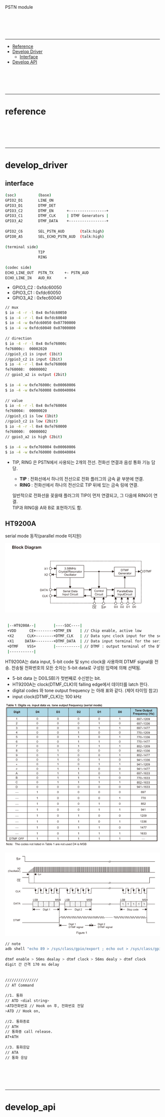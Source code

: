 
PSTN module


<br/>  
<br/>  
<br/>  
<br/>  

<hr>


- [Reference](#reference)
- [Develop Driver](#develop-driver)
	- [Interface](#interface)
- [Develop API](#develop-api)

	

<br/>  
<br/>  
<br/>  
<br/>  

<hr>

# reference

<br/>  
<br/>  
<br/>  
<br/>  

<hr>

# develop_driver

## interface

```bash
(soc)          (base)
GPIO2_D1       LINE_ON
GPIO3_D1       DTMF_DET 
GPIO3_C2       DTMF_EN      +-----------------+
GPIO3_C1       DTMF_CLK     | DTMF Generators |
GPIO3_A2       DTMF_DATA    +-----------------+

GPIO2_C6       SEL_PSTN_AUD       (talk:high)
GPIO0_A5       SEL_ECHO_PSTN_AUD  (talk:high)

(terminal side)
               TIP
               RING

(codec side)  
ECHO_LINE_OUT  PSTN_TX     +- PSTN_AUD
ECHO_LINE_IN   AUD_RX      +
```

 - GPIO3_C2 : 0xfdc60050
 - GPIO3_C1 : 0xfdc60050
 - GPIO3_A2 : 0xfec60040

```bash
// mux
$ io -4 -r -l 0x4 0xfdc60050
$ io -4 -r -l 0x4 0xfdc60040
$ io -4 -w 0xfdc60050 0x07700000 
$ io -4 -w 0xfdc60040 0x07000000 

// direction
$ io -4 -r -l 0x4 0xfe76000c
fe76000c:  00002020
//gpio3_c1 is input (1bit) 
//gpio3_c2 is input (2bit)
$ io -4 -r -l 0x4 0xfe760008 
fe760008:  00000002 
// gpio3_a2 is output (2bit)

$ io -4 -w 0xfe76000c 0x00060006
$ io -4 -w 0xfe760008 0x00040004

// value
$ io -4 -r -l 0x4 0xfe760004
fe760004:  00000020
//gpio3_c1 is low (1bit) 
//gpio3_c2 is low (2bit)
$ io -4 -r -l 0x4 0xfe760000
fe760000:  00000002
// gpio3_a2 is high (2bit)

$ io -4 -w 0xfe760004 0x00060006
$ io -4 -w 0xfe760000 0x00040004
```

 - TIP, RING 은 PSTN에서 사용되는 2개의 전선. 
   전화선 연결과 음성 통화 기능 담당. 

   * **TIP** : 전화선에서 하나의 전선으로 전화 플러그의 금속 끝 부분에 연결.
   * **RING** : 전화선에서 하나의 전선으로 TIP 뒤에 있는 금속 링에 연결. 
   
   일반적으로 전화선을 꽂을때 플러그의 TIP이 먼저 연결되고, 그 다음에 RING이 연결.  
   TIP과 RING을 A와 B로 표현하기도 함.  
  
  
## HT9200A

 serial mode 동작(parallel mode 미지원)  

![](./images/PSTN_DEV_01.png)

```bash
 
 |--HT9200A--|        |----SOC----|
 +VDD      CE+--------+DTMF_EN    | // Chip enable, active low
 +X2      CLK+--------+DTMF_CLK   | // Data sync clock input for the serial mode
 +X1     DATA+--------+DTMF_DATA  | // Data input terminal for the serial mode
 +DTMF    VSS+        |-----------| // DTMF : output terminal of the DTMF signal
 |-----------|

```

 HT9200A는 data input, 5-bit code 및 sync clock을 사용하여 DTMF signal을 전송.
 전송될 전화번호의 모든 숫자는 5-bit data로 구성된 입력에 의해 선택됨.

 - 5-bit data 는 D0(LSB)가 첫번째로 수신받는 bit.
 - HT9200A는 clock(DTMF_CLK)의 falling edge에서 데이터를 latch 한다.
 - digital codes 와 tone output frequency 는 아래 표와 같다. (제어 타이밍 참고)
 - input clock(DTMF_CLK)는 100 kHz

![](./images/PSTN_DEV_02.png)

![](./images/PSTN_DEV_03.png)


```bash
// note
adb shell "echo 89 > /sys/class/gpio/export ; echo out > /sys/class/gpio/gpio89/direction ; echo 1 > /sys/class/gpio/gpio89/value"

dtmf enable > 56ms dealay > dtmf clock > 56ms dealy > dtmf clock
digit 간 간격 170 ms delay


///////////////
// AT Command

//1. 통화
// ATD <dial string>
>ATD전화번호 // Hook on 후, 전화번호 전달
>ATD // Hook on, 

//2. 통화종료
// ATH
// 통화중 call release.
AT+ATH

//3. 통화응답
// ATA
// 통화 응담

```

<br/>  
<br/>  
<br/>  
<br/>  

<hr>

# develop_api


